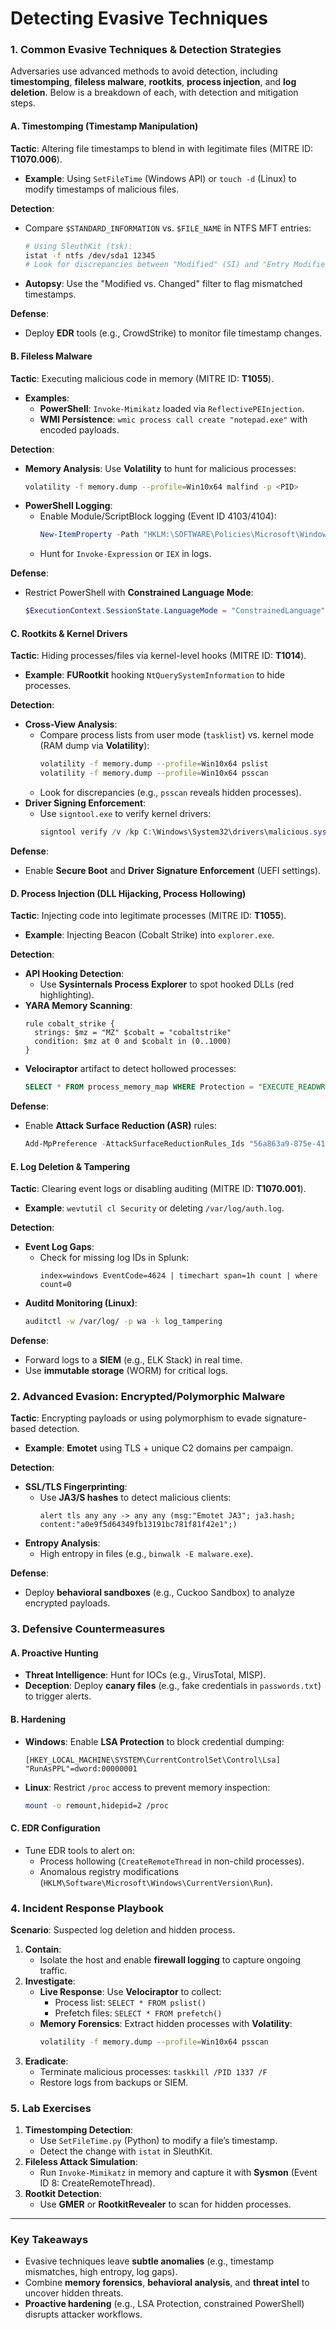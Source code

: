 # Detecting Evasive Techniques


### **1. Common Evasive Techniques & Detection Strategies**  
Adversaries use advanced methods to avoid detection, including **timestomping**, **fileless malware**, **rootkits**, **process injection**, and **log deletion**. Below is a breakdown of each, with detection and mitigation steps.  


#### **A. Timestomping (Timestamp Manipulation)**  
**Tactic**: Altering file timestamps to blend in with legitimate files (MITRE ID: **T1070.006**).  
- **Example**: Using `SetFileTime` (Windows API) or `touch -d` (Linux) to modify timestamps of malicious files.  

**Detection**:  
- Compare `$STANDARD_INFORMATION` vs. `$FILE_NAME` in NTFS MFT entries:  
  ```bash  
  # Using SleuthKit (tsk):  
  istat -f ntfs /dev/sda1 12345  
  # Look for discrepancies between "Modified" (SI) and "Entry Modified" (FN).  
  ```  
- **Autopsy**: Use the "Modified vs. Changed" filter to flag mismatched timestamps.  

**Defense**:  
- Deploy **EDR** tools (e.g., CrowdStrike) to monitor file timestamp changes.  


#### **B. Fileless Malware**  
**Tactic**: Executing malicious code in memory (MITRE ID: **T1055**).  
- **Examples**:  
  - **PowerShell**: `Invoke-Mimikatz` loaded via `ReflectivePEInjection`.  
  - **WMI Persistence**: `wmic process call create "notepad.exe"` with encoded payloads.  

**Detection**:  
- **Memory Analysis**: Use **Volatility** to hunt for malicious processes:  
  ```bash  
  volatility -f memory.dump --profile=Win10x64 malfind -p <PID>  
  ```  
- **PowerShell Logging**:  
  - Enable Module/ScriptBlock logging (Event ID 4103/4104):  
    ```powershell  
    New-ItemProperty -Path "HKLM:\SOFTWARE\Policies\Microsoft\Windows\PowerShell" -Name "ModuleLogging" -Value 1  
    ```  
  - Hunt for `Invoke-Expression` or `IEX` in logs.  

**Defense**:  
- Restrict PowerShell with **Constrained Language Mode**:  
  ```powershell  
  $ExecutionContext.SessionState.LanguageMode = "ConstrainedLanguage"  
  ```  


#### **C. Rootkits & Kernel Drivers**  
**Tactic**: Hiding processes/files via kernel-level hooks (MITRE ID: **T1014**).  
- **Example**: **FURootkit** hooking `NtQuerySystemInformation` to hide processes.  

**Detection**:  
- **Cross-View Analysis**:  
  - Compare process lists from user mode (`tasklist`) vs. kernel mode (RAM dump via **Volatility**):  
    ```bash  
    volatility -f memory.dump --profile=Win10x64 pslist  
    volatility -f memory.dump --profile=Win10x64 psscan  
    ```  
  - Look for discrepancies (e.g., `psscan` reveals hidden processes).  
- **Driver Signing Enforcement**:  
  - Use `signtool.exe` to verify kernel drivers:  
    ```powershell  
    signtool verify /v /kp C:\Windows\System32\drivers\malicious.sys  
    ```  

**Defense**:  
- Enable **Secure Boot** and **Driver Signature Enforcement** (UEFI settings).  


#### **D. Process Injection (DLL Hijacking, Process Hollowing)**  
**Tactic**: Injecting code into legitimate processes (MITRE ID: **T1055**).  
- **Example**: Injecting Beacon (Cobalt Strike) into `explorer.exe`.  

**Detection**:  
- **API Hooking Detection**:  
  - Use **Sysinternals Process Explorer** to spot hooked DLLs (red highlighting).  
- **YARA Memory Scanning**:  
  ```yara  
  rule cobalt_strike {  
    strings: $mz = "MZ" $cobalt = "cobaltstrike"  
    condition: $mz at 0 and $cobalt in (0..1000)  
  }  
  ```  
- **Velociraptor** artifact to detect hollowed processes:  
  ```sql  
  SELECT * FROM process_memory_map WHERE Protection = "EXECUTE_READWRITE"  
  ```  

**Defense**:  
- Enable **Attack Surface Reduction (ASR)** rules:  
  ```powershell  
  Add-MpPreference -AttackSurfaceReductionRules_Ids "56a863a9-875e-4185-98a7-b882c64b5ce5" -AttackSurfaceReductionRules_Action Enabled  
  ```  


#### **E. Log Deletion & Tampering**  
**Tactic**: Clearing event logs or disabling auditing (MITRE ID: **T1070.001**).  
- **Example**: `wevtutil cl Security` or deleting `/var/log/auth.log`.  

**Detection**:  
- **Event Log Gaps**:  
  - Check for missing log IDs in Splunk:  
    ```splunk  
    index=windows EventCode=4624 | timechart span=1h count | where count=0  
    ```  
- **Auditd Monitoring (Linux)**:  
  ```bash  
  auditctl -w /var/log/ -p wa -k log_tampering  
  ```  

**Defense**:  
- Forward logs to a **SIEM** (e.g., ELK Stack) in real time.  
- Use **immutable storage** (WORM) for critical logs.  



### **2. Advanced Evasion: Encrypted/Polymorphic Malware**  
**Tactic**: Encrypting payloads or using polymorphism to evade signature-based detection.  
- **Example**: **Emotet** using TLS + unique C2 domains per campaign.  

**Detection**:  
- **SSL/TLS Fingerprinting**:  
  - Use **JA3/S hashes** to detect malicious clients:  
    ```suricata  
    alert tls any any -> any any (msg:"Emotet JA3"; ja3.hash; content:"a0e9f5d64349fb13191bc781f81f42e1";)  
    ```  
- **Entropy Analysis**:  
  - High entropy in files (e.g., `binwalk -E malware.exe`).  

**Defense**:  
- Deploy **behavioral sandboxes** (e.g., Cuckoo Sandbox) to analyze encrypted payloads.  



### **3. Defensive Countermeasures**  
#### **A. Proactive Hunting**  
- **Threat Intelligence**: Hunt for IOCs (e.g., VirusTotal, MISP).  
- **Deception**: Deploy **canary files** (e.g., fake credentials in `passwords.txt`) to trigger alerts.  

#### **B. Hardening**  
- **Windows**: Enable **LSA Protection** to block credential dumping:  
  ```reg  
  [HKEY_LOCAL_MACHINE\SYSTEM\CurrentControlSet\Control\Lsa]  
  "RunAsPPL"=dword:00000001  
  ```  
- **Linux**: Restrict `/proc` access to prevent memory inspection:  
  ```bash  
  mount -o remount,hidepid=2 /proc  
  ```  

#### **C. EDR Configuration**  
- Tune EDR tools to alert on:  
  - Process hollowing (`CreateRemoteThread` in non-child processes).  
  - Anomalous registry modifications (`HKLM\Software\Microsoft\Windows\CurrentVersion\Run`).  



### **4. Incident Response Playbook**  
**Scenario**: Suspected log deletion and hidden process.  
1. **Contain**:  
   - Isolate the host and enable **firewall logging** to capture ongoing traffic.  
2. **Investigate**:  
   - **Live Response**: Use **Velociraptor** to collect:  
     - Process list: `SELECT * FROM pslist()`  
     - Prefetch files: `SELECT * FROM prefetch()`  
   - **Memory Forensics**: Extract hidden processes with **Volatility**:  
     ```bash  
     volatility -f memory.dump --profile=Win10x64 psscan  
     ```  
3. **Eradicate**:  
   - Terminate malicious processes: `taskkill /PID 1337 /F`  
   - Restore logs from backups or SIEM.  



### **5. Lab Exercises**  
1. **Timestomping Detection**:  
   - Use `SetFileTime.py` (Python) to modify a file’s timestamp.  
   - Detect the change with `istat` in SleuthKit.  
2. **Fileless Attack Simulation**:  
   - Run `Invoke-Mimikatz` in memory and capture it with **Sysmon** (Event ID 8: CreateRemoteThread).  
3. **Rootkit Detection**:  
   - Use **GMER** or **RootkitRevealer** to scan for hidden processes.  

---

### **Key Takeaways**  
- Evasive techniques leave **subtle anomalies** (e.g., timestamp mismatches, high entropy, log gaps).  
- Combine **memory forensics**, **behavioral analysis**, and **threat intel** to uncover hidden threats.  
- **Proactive hardening** (e.g., LSA Protection, constrained PowerShell) disrupts attacker workflows.  
